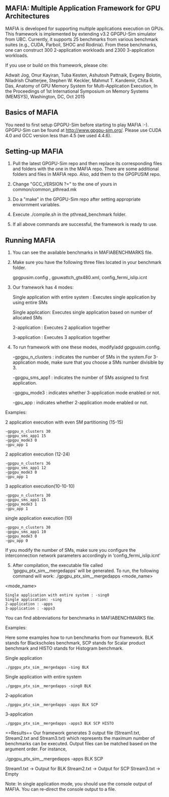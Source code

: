 MAFIA: Multiple Application Framework for GPU Architectures
-----------------------------------------------------------

MAFIA is developed for supporting multiple applications execution on GPUs. This
framework is implemented by extending v3.2 GPGPU-Sim simulator from UBC. Currently, 
it supports 25 benchmarks from various benchmark suites (e.g., CUDA, Parboil, SHOC and Rodinia). 
From these benchmarks, one can construct 300 2-application workloads and 2300 3-application 
workloads. 

If you use or build on this framework, please cite:

Adwait Jog, Onur Kayiran, Tuba Kesten, Ashutosh Pattnaik, Evgeny Bolotin, Niladrish Chatterjee, Stephen W. Keckler, 
Mahmut T. Kandemir, Chita R. Das, Anatomy of GPU Memory System for Multi-Application Execution, 
In the Proceedings of 1st International Symposium on Memory Systems (MEMSYS), Washington, DC, Oct 2015 

Basics of MAFIA
-----------------------------------------------------------

You need to first setup GPGPU-Sim before starting to play MAFIA :-). GPGPU-Sim can be found at
http://www.gpgpu-sim.org/. Please use CUDA 4.0 and GCC version less than 4.5 (we used 4.4.6).

Setting-up MAFIA
-----------------------------------------------------------

1. Pull the latest GPGPU-Sim repo and then replace its corresponding files and folders with 
the one in the MAFIA repo. There are some additional folders and files in MAFIA repo. Also, add them to the GPGPUSIM repo.

2. Change "GCC_VERSION ?=" to the one of yours in common/common_pthread.mk

3. Do a "make" in the GPGPU-Sim repo after setting appropriate enviornment variables.

4. Execute ./compile.sh in the pthread_benchmark folder. 

5. If all above commands are successful, the framework is ready to use. 

Running MAFIA
-----------------------------------------------------------

1. You can see the available benchmarks in MAFIABENCHMARKS file.

2. Make sure you have the following three files located in your benchmark folder.
 
	gpgpusim.config , gpuwattch_gtx480.xml, config_fermi_islip.icnt

3. Our framework has 4 modes:

	Single application with entire system : Executes single application by using entire SMs

	Single application: Executes single application based on number of allocated SMs

	2-application : Executes 2 application together

	3-application : Executes 3 application together

4. To run framework with one these modes, modify/add gpgpusim.config.

	-gpgpu_n_clusters : indicates the number of SMs in the system.For 3-application mode, make sure that you choose a SMs number divisible by 3.

	-gpgpu_sms_app1 : indicates the number of SMs assigned to first application.

	-gpgpu_mode3 : indicates whether 3-application mode enabled or not.

	-gpu_app : indicates whether 2-application mode enabled or not.

Examples:

2 application execution with even SM partitioning (15-15)

	-gpgpu_n_clusters 30
	-gpgpu_sms_app1 15
	-gpgpu_mode3 0
	-gpu_app 1

2 application execution (12-24)

	-gpgpu_n_clusters 36
	-gpgpu_sms_app1 12
	-gpgpu_mode3 0
	-gpu_app 1
	
3 application execution(10-10-10)

	-gpgpu_n_clusters 30
	-gpgpu_sms_app1 15
	-gpgpu_mode3 1
	-gpu_app 1

single application execution (10)

	-gpgpu_n_clusters 30
	-gpgpu_sms_app1 10
	-gpgpu_mode3 0
	-gpu_app 0
	
If you modify the number of SMs, make sure you configure the interconnection network parameters accordingly in ‘config_fermi_islip.icnt’

5. After compilation, the executable file called ‘gpgpu_ptx_sim__mergedapps’ will be generated. To run, the following command will work:
	./gpgpu_ptx_sim__mergedapps <mode_name> <appnames>

<mode_name>

	Single application with entire system : -sing0
	Single application: -sing
	2-application : -apps
	3-application : -apps3
<appnames>
You can find abbreviations for benchmarks in MAFIABENCHMARKS file.

Examples:

Here some examples how to run benchmarks from our framework. BLK stands for Blackscholes benchmark, SCP stands for Scalar product benchmark and HISTO stands for Histogram benchmark. 

Single application

	./gpgpu_ptx_sim__mergedapps -sing BLK

Single application with entire system 

	./gpgpu_ptx_sim__mergedapps -sing0 BLK

2-application

	./gpgpu_ptx_sim__mergedapps -apps BLK SCP

3-application

	./gpgpu_ptx_sim__mergedapps -apps3 BLK SCP HISTO

==Results==
Our framework generates 3 output file (Stream1.txt, Stream2.txt and Stream3.txt) which represents the maximum number of benchmarks can be executed. Output files can be matched based on the argument order. For instance,

./gpgpu_ptx_sim__mergedapps -apps BLK SCP

Stream1.txt -> Output for BLK
Stream2.txt -> Output for SCP
Stream3.txt -> Empty

Note: In single application mode, you should use the console output of MAFIA. You can re-direct the console output to a file. 
















